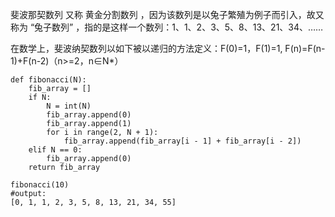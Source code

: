 
斐波那契数列 又称 黄金分割数列 ，因为该数列是以兔子繁殖为例子而引入，故又称为 “兔子数列” ，指的是这样一个数列：1、1、2、3、5、8、13、21、34、……

在数学上，斐波纳契数列以如下被以递归的方法定义：F(0)=1，F(1)=1, F(n)=F(n-1)+F(n-2)（n>=2，n∈N*）

```
def fibonacci(N):
    fib_array = []
    if N:
        N = int(N)
        fib_array.append(0)
        fib_array.append(1)
        for i in range(2, N + 1):
            fib_array.append(fib_array[i - 1] + fib_array[i - 2])
    elif N == 0:
        fib_array.append(0)
    return fib_array

fibonacci(10)
#output:
[0, 1, 1, 2, 3, 5, 8, 13, 21, 34, 55]
```
